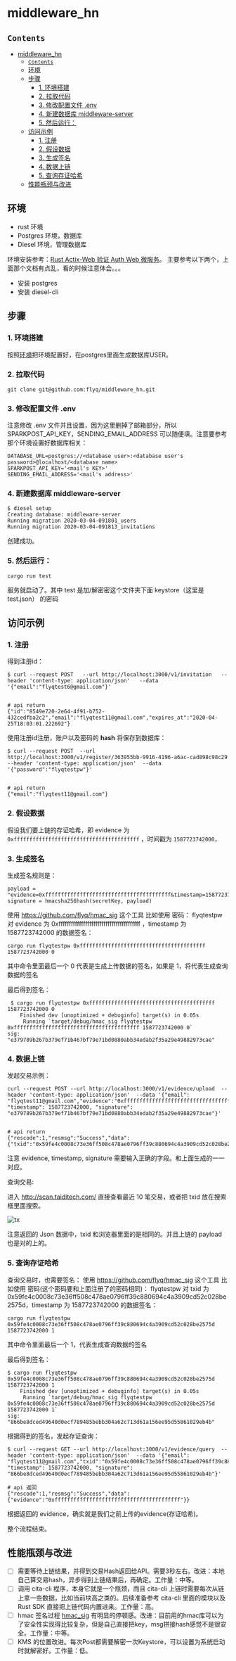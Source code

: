 # middleware_hn

## `Contents`
- [middleware_hn](#middlewarehn)
  - [`Contents`](#contents)
  - [环境](#%e7%8e%af%e5%a2%83)
  - [步骤](#%e6%ad%a5%e9%aa%a4)
    - [1. 环境搭建](#1-%e7%8e%af%e5%a2%83%e6%90%ad%e5%bb%ba)
    - [2. 拉取代码](#2-%e6%8b%89%e5%8f%96%e4%bb%a3%e7%a0%81)
    - [3. 修改配置文件 .env](#3-%e4%bf%ae%e6%94%b9%e9%85%8d%e7%bd%ae%e6%96%87%e4%bb%b6-env)
    - [4. 新建数据库 middleware-server](#4-%e6%96%b0%e5%bb%ba%e6%95%b0%e6%8d%ae%e5%ba%93-middleware-server)
    - [5. 然后运行：](#5-%e7%84%b6%e5%90%8e%e8%bf%90%e8%a1%8c)
  - [访问示例](#%e8%ae%bf%e9%97%ae%e7%a4%ba%e4%be%8b)
    - [1. 注册](#1-%e6%b3%a8%e5%86%8c)
    - [2. 假设数据](#2-%e5%81%87%e8%ae%be%e6%95%b0%e6%8d%ae)
    - [3. 生成签名](#3-%e7%94%9f%e6%88%90%e7%ad%be%e5%90%8d)
    - [4. 数据上链](#4-%e6%95%b0%e6%8d%ae%e4%b8%8a%e9%93%be)
    - [5. 查询存证哈希](#5-%e6%9f%a5%e8%af%a2%e5%ad%98%e8%af%81%e5%93%88%e5%b8%8c)
  - [性能瓶颈与改进](#%e6%80%a7%e8%83%bd%e7%93%b6%e9%a2%88%e4%b8%8e%e6%94%b9%e8%bf%9b)



## 环境
* rust 环境
* Postgres 环境，数据库
* Diesel 环境，管理数据库

环境安装参考：[Rust Actix-Web 验证 Auth Web 微服务](https://github.com/flyq/blogs/blob/master/Rust%20%E5%AD%A6%E4%B9%A0/token%20%E8%AE%A4%E8%AF%81/README.md)。
主要参考以下两个，上面那个文档有点乱，看的时候注意体会。。。
* 安装 postgres
* 安装 diesel-cli


## 步骤
### 1. 环境搭建
按照[环境](#%e7%8e%af%e5%a2%83)把环境配置好，在postgres里面生成数据库USER。

### 2. 拉取代码
```shell
git clone git@github.com:flyq/middleware_hn.git
```
### 3. 修改配置文件 .env
注意修改 .env 文件并且设置，因为这里删掉了邮箱部分，所以 SPARKPOST_API_KEY，SENDING_EMAIL_ADDRESS 可以随便填。注意要参考那个环境设置好数据库相关：
```.env
DATABASE_URL=postgres://<database user>:<database user's password>@localhost/<database name>
SPARKPOST_API_KEY='<mail's KEY>'
SENDING_EMAIL_ADDRESS='<mail's address>'
```

### 4. 新建数据库 middleware-server
```shell
$ diesel setup
Creating database: middleware-server
Running migration 2020-03-04-091801_users
Running migration 2020-03-04-091813_invitations
```
创建成功。

### 5. 然后运行：
```shell
cargo run test
```
服务就启动了。其中 test 是加/解密密这个文件夹下面 keystore（这里是 test.json） 的密码

## 访问示例
### 1. 注册
得到注册id：
```shell
$ curl --request POST   --url http://localhost:3000/v1/invitation   --header 'content-type: application/json'   --data '{"email":"flyqtest6@gmail.com"}'


# api return
{"id":"8549e720-2e64-4f91-b752-432cedfba2c2","email":"flyqtest11@gmail.com","expires_at":"2020-04-25T18:03:01.222692"}

```

使用注册id注册，账户以及密码的 **hash** 将保存到数据库：
```shell
$ curl --request POST  --url http://localhost:3000/v1/register/363955bb-9916-4196-a6ac-cad898c98c29  --header 'content-type: application/json'  --data '{"password":"flyqtestpw"}'


# api return
{"email":"flyqtest11@gmail.com"}
```

### 2. 假设数据

假设我们要上链的存证哈希，即 evidence 为 `0xffffffffffffffffffffffffffffffffffffffff` ，时间戳为 `1587723742000`，

### 3. 生成签名
生成签名规则是：
```shell
payload = "evidence=0xffffffffffffffffffffffffffffffffffffffff&timestamp=1587723742000"
signature = hmacsha256hash(secretKey, payload)
```

使用 https://github.com/flyq/hmac_sig 这个工具
比如使用 密码： flyqtestpw 对 evidence 为 0xffffffffffffffffffffffffffffffffffffffff ，timestamp 为 1587723742000 的数据签名：
```shell 
cargo run flyqtestpw 0xffffffffffffffffffffffffffffffffffffffff 1587723742000 0
```
其中命令里面最后一个 0 代表是生成上传数据的签名，如果是 1，将代表生成查询数据的签名

最后得到签名：
```shell
 $ cargo run flyqtestpw 0xffffffffffffffffffffffffffffffffffffffff 1587723742000 0
    Finished dev [unoptimized + debuginfo] target(s) in 0.05s
     Running `target/debug/hmac_sig flyqtestpw 0xffffffffffffffffffffffffffffffffffffffff 1587723742000 0`
sig: "e379789b267b379ef71b467bf79e71bd0880abb34edab2f35a29e49882973cae"
```
### 4. 数据上链
发起交易示例：
```shell
curl --request POST --url http://localhost:3000/v1/evidence/upload  --header 'content-type: application/json'  --data '{"email": "flyqtest11@gmail.com","evidence":"0xffffffffffffffffffffffffffffffffffffffff", "timestamp": 1587723742000, "signature": "e379789b267b379ef71b467bf79e71bd0880abb34edab2f35a29e49882973cae"}'


# api return
{"rescode":1,"resmsg":"Success","data":{"txid":"0x59fe4c0008c73e36ff508c478ae0796ff39c880694c4a3909cd52c028be2575d"}}
```
注意 evidence, timestamp, signature 需要输入正确的字段。和上面生成的一一对应。

查询交易:

进入 http://scan.taiditech.com/ 直接查看最近 10 笔交易，或者把 txid 放在搜索框里面搜索。

![tx](./images/tx.PNG)

注意返回的 Json 数据中，txid 和浏览器里面的是相同的。并且上链的 payload 也是对的上的。


### 5. 查询存证哈希
查询交易时，也需要签名：
使用 https://github.com/flyq/hmac_sig 这个工具
比如使用 密码(这个密码要和上面注册了的密码相同)： flyqtestpw 对 txid 为 0x59fe4c0008c73e36ff508c478ae0796ff39c880694c4a3909cd52c028be2575d，timestamp 为 1587723742000 的数据签名：
```shell
cargo run flyqtestpw 0x59fe4c0008c73e36ff508c478ae0796ff39c880694c4a3909cd52c028be2575d 1587723742000 1
```
其中命令里面最后一个 1，代表生成查询数据的签名

最后得到签名：
```shell
$ cargo run flyqtestpw 0x59fe4c0008c73e36ff508c478ae0796ff39c880694c4a3909cd52c028be2575d 1587723742000 1
    Finished dev [unoptimized + debuginfo] target(s) in 0.05s
     Running `target/debug/hmac_sig flyqtestpw 0x59fe4c0008c73e36ff508c478ae0796ff39c880694c4a3909cd52c028be2575d 1587723742000 1`
sig: "866be8dced49640d0ecf789485bebb304a62c713d61a156ee95d55861029eb4b"

```
根据得到的签名，发起存证查询：
```shell
$ curl --request GET --url http://localhost:3000/v1/evidence/query  --header 'content-type: application/json'  --data '{"email": "flyqtest11@gmail.com","txid":"0x59fe4c0008c73e36ff508c478ae0796ff39c880694c4a3909cd52c028be2575d", "timestamp": 1587723742000, "signature": "866be8dced49640d0ecf789485bebb304a62c713d61a156ee95d55861029eb4b"}'

# api 返回
{"rescode":1,"resmsg":"Success","data":{"evidence":"0xffffffffffffffffffffffffffffffffffffffff"}}
```

根据返回的 evidence，确实就是我们之前上传的evidence(存证哈希)。

整个流程结束。

## 性能瓶颈与改进

- [ ] 需要等待上链结果，并得到交易Hash返回给API。需要3秒左右。改进：本地自己算交易hash，异步得到上链结果后，再确定。工作量：中等。
- [ ] 调用 cita-cli 程序，本身它就是一个瓶颈，而且 cita-cli 上链时需要每次从链上拿一些数据，比如当前块高之类的。后续准备参考 cita-cli 里面的模块以及 Rust SDK 直接把上链代码内置进来。工作量：高。
- [ ] hmac 签名过程 [hmac_sig](https://gitlab.ethgeek.cn/flyq/hmac_sig) 有明显的停顿感。改进：目前用的hmac库可以为了安全性实现得比较复杂，但是自己直接把key，msg拼接hash感觉不是很安全。工作量：中等。
- [ ] KMS 的位置改进。每次Post都需要解密一次Keystore，可以设置为系统启动时就解密好。工作量：低。
